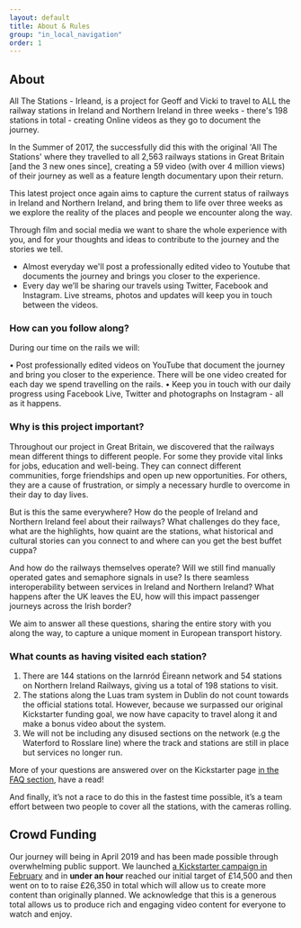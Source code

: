 ```yaml
---
layout: default
title: About & Rules
group: "in_local_navigation"
order: 1
---
```


<a name="project"></a>

## About

All The Stations - Irleand, is a project for Geoff and Vicki to travel to ALL the railway stations in Ireland and Northern Ireland in three weeks - there's 198 stations in total - creating Online videos as they go to document the journey.

In the Summer of 2017, the successfully did this with the original 'All The Stations' where they travelled to all 2,563 railways stations in Great Britain [and the 3 new ones since], creating a 59 video (with over 4 million views) of their journey as well as a feature length documentary upon their return.

This latest project once again aims to capture the current status of railways in Ireland and Northern Ireland, and bring them to life over three weeks as we explore the reality of the places and people we encounter along the way.

Through film and social media we want to share the whole experience with you, and for your thoughts and ideas to contribute to the journey and the stories we tell.

- Almost everyday we'll post a professionally edited video to Youtube that documents the journey and brings you closer to the experience.
- Every day we’ll be sharing our travels using Twitter, Facebook and Instagram. Live streams, photos and updates will keep you in touch between the videos.

<a name="rules"></a>

### How can you follow along?

During our time on the rails we will:

•	Post professionally edited videos on YouTube that document the journey and bring you closer to the experience. There will be one video created for each day we spend travelling on the rails.
•	Keep you in touch with our daily progress using Facebook Live, Twitter and photographs on Instagram - all as it happens.

### Why is this project important?

Throughout our project in Great Britain, we discovered that the railways mean different things to different people. For some they provide vital links for jobs, education and well-being. They can connect different communities, forge friendships and open up new opportunities. For others, they are a cause of frustration, or simply a necessary hurdle to overcome in their day to day lives.

But is this the same everywhere? How do the people of Ireland and Northern Ireland feel about their railways? What challenges do they face, what are the highlights, how quaint are the stations, what historical and cultural stories can you connect to and where can you get the best buffet cuppa?

And how do the railways themselves operate? Will we still find manually operated gates and semaphore signals in use? Is there seamless interoperability between services in Ireland and Northern Ireland? What happens after the UK leaves the EU, how will this impact passenger journeys across the Irish border?

We aim to answer all these questions, sharing the entire story with you along the way, to capture a unique moment in European transport history. 

### What counts as having visited each station?

1. There are 144 stations on the Iarnród Éireann network and 54 stations on Northern Ireland Railways, giving us a total of 198 stations to visit.
2. The stations along the Luas tram system in Dublin do not count towards the official stations total. However, because we surpassed our original Kickstarter funding goal, we now have capacity to travel along it and make a bonus video about the system. 
3. We will not be including any disused sections on the network (e.g the Waterford to Rosslare line) where the track and stations are still in place but services no longer run.

More of your questions are answered over on the Kickstarter page <a href="https://www.kickstarter.com/projects/562621903/all-the-stations/faqs" target="new">in the FAQ section</a>, have a read!

And finally, it’s not a race to do this in the fastest time possible, it’s a team effort between two people to cover all the stations, with the cameras rolling.

## Crowd Funding

Our journey will being in April 2019 and has been made possible through overwhelming public support. We launched <a href="https://www.kickstarter.com/projects/562621903/all-the-stations-ireland/" target="new">a Kickstarter campaign in February</a> and in <strong>under an hour</strong> reached our initial target of £14,500 and then went on to to raise £26,350 in total which will allow us to create more content than originally planned. We acknowledge that this is a generous total allows us to produce rich and engaging video content for everyone to watch and enjoy.
